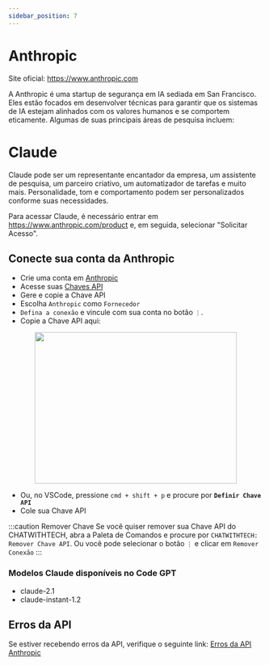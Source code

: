 ```yaml
---
sidebar_position: 7
---
```


# Anthropic
Site oficial: https://www.anthropic.com

A Anthropic é uma startup de segurança em IA sediada em San Francisco. Eles estão focados em desenvolver técnicas para garantir que os sistemas de IA estejam alinhados com os valores humanos e se comportem eticamente.
Algumas de suas principais áreas de pesquisa incluem:

# Claude
Claude pode ser um representante encantador da empresa, um assistente de pesquisa, um parceiro criativo, um automatizador de tarefas e muito mais. Personalidade, tom e comportamento podem ser personalizados conforme suas necessidades.

Para acessar Claude, é necessário entrar em https://www.anthropic.com/product e, em seguida, selecionar "Solicitar Acesso".

## Conecte sua conta da Anthropic
- Crie uma conta em [Anthropic](https://console.anthropic.com/)
- Acesse suas [Chaves API](https://app.nightfall.ai/developer-platform/api-keys)
- Gere e copie a Chave API
- Escolha `Anthropic` como `Fornecedor`
- `Defina a conexão` e vincule com sua conta no botão `⋮`.
- Copie a Chave API aqui:

<p align="center">
      <img width="400" height="300" src="https://github.com/davila7/code-gpt-docs/assets/37567214/d83dda72-9095-43c7-9be1-77dc29e685e3" />
</p>

- Ou, no VSCode, pressione `cmd + shift + p` e procure por **`Definir Chave API`**
- Cole sua Chave API

:::caution Remover Chave
Se você quiser remover sua Chave API do CHATWITHTECH, abra a Paleta de Comandos e procure por `CHATWITHTECH: Remover Chave API`. Ou você pode selecionar o botão `⋮` e clicar em `Remover Conexão`
:::

### Modelos Claude disponíveis no Code GPT
- claude-2.1
- claude-instant-1.2

## Erros da API
Se estiver recebendo erros da API, verifique o seguinte link: [Erros da API Anthropic](https://docs.anthropic.com/claude/reference/errors-and-rate-limits)
